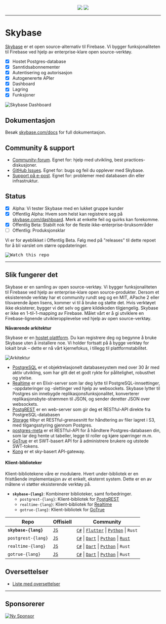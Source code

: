 <p align="center">
<img src="https://user-images.githubusercontent.com/8291514/213727234-cda046d6-28c6-491a-b284-b86c5cede25d.png#gh-light-mode-only">
<img src="https://user-images.githubusercontent.com/8291514/213727225-56186826-bee8-43b5-9b15-86e839d89393.png#gh-dark-mode-only">
</p>

---

# Skybase

[Skybase](https://skybase.com) er et open source-alternativ til Firebase. Vi bygger funksjonaliteten til Firebase ved hjelp av enterprise-klare open source-verktøy.

- [x] Hostet Postgres-database
- [x] Sanntidsabonnementer
- [x] Autentisering og autorisasjon
- [x] Autogenererte APIer
- [x] Dashboard
- [x] Lagring
- [x] Funksjoner

![Skybase Dashboard](https://raw.githubusercontent.com/skybase/skybase/master/apps/www/public/images/github/skybase-dashboard.png)

## Dokumentasjon

Besøk [skybase.com/docs](https://skybase.com/docs) for full dokumentasjon.

## Community & support

- [Community-forum](https://github.com/skybase/skybase/discussions). Egnet for: hjelp med utvikling, best practices-diskusjoner.
- [GitHub Issues](https://github.com/skybase/skybase/issues). Egnet for: bugs og feil du opplever med Skybase.
- [Support på e-post](https://skybase.com/docs/support#business-support). Egnet for: problemer med databasen din eller infrastruktur.

## Status

- [x] Alpha: Vi tester Skybase med en lukket gruppe kunder
- [x] Offentlig Alpha: Hvem som helst kan registrere seg på [skybase.com/dashboard](https://skybase.com/dashboard). Merk at enkelte feil og quirks kan forekomme.
- [x] Offentlig Beta: Stabilt nok for de fleste ikke-enterprise-bruksområder
- [ ] Offentlig: Produksjonsklar

Vi er for øyeblikket i Offentlig Beta. Følg med på "releases" til dette repoet for å bli varslet om større oppdateringer.

<kbd><img src="https://raw.githubusercontent.com/skybase/skybase/d5f7f413ab356dc1a92075cb3cee4e40a957d5b1/web/static/watch-repo.gif" alt="Watch this repo"/></kbd>

---

## Slik fungerer det

Skybase er en samling av open source-verktøy. Vi bygger funksjonaliteten til Firebase ved hjelp av enterprise-klare open source-produkter. Dersom et eksisterende verktøy har et community rundt seg og en MIT, APache 2 eller tilsvarende åpen lisens, kommer vi til å bruke og støtte det. Hvis verktøyet ikke eksisterer, bygger vi det selv og gjøre kildekoden tilgjengelig. Skybase er ikke en 1-til-1-mapping av Firebase. Målet vårt er å gi utviklere en Firebase-lignende utvikleropplevelse ved hjelp av open source-verktøy.

**Nåværende arkitektur**

Skybase er en [hostet plattform](https://skybase.com/dashboard). Du kan registrere deg og begynne å bruke Skybase uten å installere noe. Vi holder fortsatt på å bygge verktøy for lokalt bruk – dette er nå vårt kjernefokus, i tillegg til plattformstabilitet.

![Arkitektur](https://github.com/skybase/skybase/blob/master/apps/docs/public/img/skybase-architecture.svg)

- [PostgreSQL](https://www.postgresql.org/) er et objektrelasjonelt databasesystem med over 30 år med aktiv utvikling, som har gitt det et godt rykte for pålitelighet, robusthet og ytelse.
- [Realtime](https://github.com/skybase/realtime) er en Elixir-server som lar deg lytte til PostgreSQL-innsettinger, -oppdateringer og -slettinger ved hjelp av websockets. Skybase lytter til Postgres sin innebygde replikasjonsfunksjonalitet, konverterer replikasjonsbyte-strømmen til JSON, og sender deretter JSON over websockets.
- [PostgREST](http://postgrest.org/) er en web-server som gir deg et RESTful-API direkte fra PostgreSQL-databasen
- [Storage](https://github.com/skybase/storage-api) tilbyr et RESTful-grensesnitt for håndtering av filer lagret i S3, med tilgangsstyring gjennom Postgres.
- [postgres-meta](https://github.com/skybase/postgres-meta) er et RESTful-API for å håndtere Postgres-databasen din, som lar deg hente ut tabeller, legge til roller og kjøre spørringer m.m.
- [GoTrue](https://github.com/netlify/gotrue) er et SWT-basert API for å administrere brukere og utstede SWT-tokens.
- [Kong](https://github.com/Kong/kong) er et sky-basert API-gateway.

#### Klient-biblioteker

Klient-bibliotekene våre er modulære. Hvert under-bibliotek er en fristtående implementasjon av et enkelt, eksternt system. Dette er en av måtene vi støtter eksisterende verktøy på.

- **`skybase-{lang}`**: Kombinerer biblioteker, samt forbedringer.
  - `postgrest-{lang}`: Klient-bibliotek for [PostgREST](https://github.com/postgrest/postgrest)
  - `realtime-{lang}`: Klient-bibliotek for [Realtime](https://github.com/skybase/realtime)
  - `gotrue-{lang}`: Klient-bibliotek for [GoTrue](https://github.com/netlify/gotrue)

| Repo                  | Offisiell                                        | Community                                                                                                                                                                                                                  |
| --------------------- | ------------------------------------------------ | -------------------------------------------------------------------------------------------------------------------------------------------------------------------------------------------------------------------------- |
| **`skybase-{lang}`** | [`JS`](https://github.com/skybase/skybase-js)  | [`C#`](https://github.com/skybase/skybase-csharp) \| [`Flutter`](https://github.com/skybase/skybase-flutter) \| [`Python`](https://github.com/skybase/skybase-py) \| `Rust`                                          |
| `postgrest-{lang}`    | [`JS`](https://github.com/skybase/postgrest-js) | [`C#`](https://github.com/skybase/postgrest-csharp) \| [`Dart`](https://github.com/skybase/postgrest-dart) \| [`Python`](https://github.com/skybase/postgrest-py) \| [`Rust`](https://github.com/skybase/postgrest-rs) |
| `realtime-{lang}`     | [`JS`](https://github.com/skybase/realtime-js)  | [`C#`](https://github.com/skybase/realtime-csharp) \| [`Dart`](https://github.com/skybase/realtime-dart) \| [`Python`](https://github.com/skybase/realtime-py) \| `Rust`                                                |
| `gotrue-{lang}`       | [`JS`](https://github.com/skybase/gotrue-js)    | [`C#`](https://github.com/skybase/gotrue-csharp) \| [`Dart`](https://github.com/skybase/gotrue-dart) \| [`Python`](https://github.com/skybase/gotrue-py) \| `Rust`                                                      |

## Oversettelser

- [Liste med oversettelser](/i18n/languages.md)

---

## Sponsorerer

[![Ny Sponsor](https://user-images.githubusercontent.com/10214025/90518111-e74bbb00-e198-11ea-8f88-c9e3c1aa4b5b.png)](https://github.com/sponsors/skybase)
